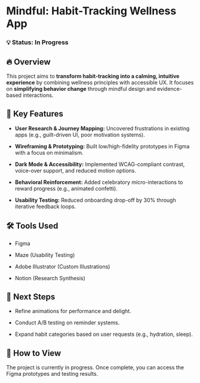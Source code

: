 #  Mindful: Habit-Tracking Wellness App
### 💡 **Status: In Progress**

## 🔥  **Overview**
This project aims to **transform habit-tracking into a calming, intuitive experience** by combining wellness principles with accessible UX.
It focuses on **simplifying behavior change** through mindful design and evidence-based interactions.


## 📌 **Key Features**
- **User Research & Journey Mapping:** Uncovered frustrations in existing apps (e.g., guilt-driven UI, poor motivation systems).

- **Wireframing & Prototyping:** Built low/high-fidelity prototypes in Figma with a focus on minimalism.

- **Dark Mode & Accessibility:** Implemented WCAG-compliant contrast, voice-over support, and reduced motion options.

- **Behavioral Reinforcement:** Added celebratory micro-interactions to reward progress (e.g., animated confetti).

- **Usability Testing:** Reduced onboarding drop-off by 30% through iterative feedback loops.

## 🛠️ **Tools Used**
- Figma

- Maze (Usability Testing)

- Adobe Illustrator (Custom Illustrations)

- Notion (Research Synthesis)

## 🚀 **Next Steps**
- Refine animations for performance and delight.

- Conduct A/B testing on reminder systems.

- Expand habit categories based on user requests (e.g., hydration, sleep).

## 🎯 **How to View**
The project is currently in progress. Once complete, you can access the Figma prototypes and testing results.
